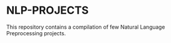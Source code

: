 # NLP-PROJECTS
This repository contains a compilation of few Natural Language Preprocessing projects.
